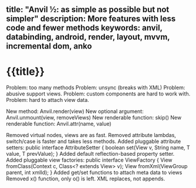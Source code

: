 title: "Anvil ½: as simple as possible but not simpler"
description: More features with less code and fewer methods
keywords: anvil, databinding, android, render, layout, mvvm, incremental dom, anko
---

# {{title}}

Problem: too many methods
Problem: unsync (breaks with XML)
Problem: abusive support views.
Problem: custom components are hard to work with.
Problem: hard to attach view data.

New method: Anvil.render(view)
New optional argument: Anvil.unmount(view, removeViews)
New renderable function: skip()
New renderable function: Anvil.attr(name, value)

Removed virtual nodes, views are as fast.
Removed attribute lambdas, switch/case is faster and takes less methods.
Added pluggable attribute setters:
    public interface AttributeSetter<T> {
        boolean set(View v, String name, T value, T prevValue);
    }
Added default reflection-based property setter.
Added pluggable view factories:
    public interface ViewFactory {
        View fromClass(Context c, Class<? extends View> v);
        View fromXml(ViewGroup parent, int xmlId);
    }
Added get/set functions to attach meta data to views
Removed x() function, only o() is left.
XML replaces, not appends.

[link]: http://example.com

